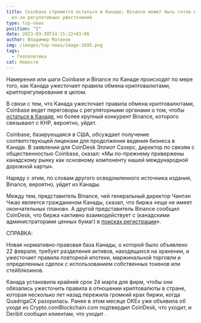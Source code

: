 ```yaml
---
title: Coinbase стремится остаться в Канаде; Binance может быть готов выйти
  из-за регулятивных ужесточений
type: top-news
position: "2"
date: 2023-03-30T14:15:22+03:00
author: Владимир Матвеев
img: /images/top-news/image-1695.png
tags:
  - Геополитика
cat: Новости
---
```

Намерения или шаги Coinbase и Binance по Канаде происходят по мере того, как Канада ужесточает правила обмена криптовалютами, крипторегулирование в целом.

В связи с тем, что Канада ужесточает правила обмена криптовалютами, Coinbase ведет переговоры с регуляторными органами о том, чтобы [остаться в Канаде](https://www.coindesk.com/business/2023/03/29/coinbase-aims-to-stay-in-canada-while-binance-looks-poised-to-exit-amid-regulatory-shakeup/), но более крупный конкурент Binance, которого связывают с КНР, вероятно, уйдет. 

Coinbase, базирующаяся в США, обсуждает получение соответствующей лицензии для продолжения ведения бизнеса в Канаде.
В заявлении для CoinDesk Эллиот Сазерс, директор по связям с общественностью Coinbase, сказал: «Мы по-прежнему привержены канадскому рынку как основному компоненту нашей международной дорожной карты».

Наряду с этим, по словам другого осведомленного источника издания, Binance, вероятно, уйдет из Канады.

Между тем, представитель Binance, чей генеральный директор Чанпэн Чжао является гражданином Канады, сказал, что биржа «еще не имеет окончательных планов». А другой представитель Binance сообщил CoinDesk, что биржа «активно взаимодействует с (канадскими администраторами ценных бумаг) в [поисках регистрации](https://www.binance.com/en/price/canada-ecoin)». 

СПРАВКА:

Новая нормативно-правовая база Канады, о которой было объявлено 22 февраля, требует разделения активов, находящихся на хранении, и ужесточает правила повторной ипотеки, маржинальной торговли и определенных сделок с использованием собственных токенов или стейблкоинов.

Канада установила крайний срок 24 марта для фирм, чтобы они обязались ужесточить правила в отношении криптовалюты в стране, которая несколько лет назад пережила громкий крах биржи, когда QuadrigaCX разорилась. Ранее в этом месяце OKEx уже объявила об уходе из Crypto.comBlockchain.com подтвердил CoinDesk, что уходит, и Deribit сообщил клиентам, что уходит .